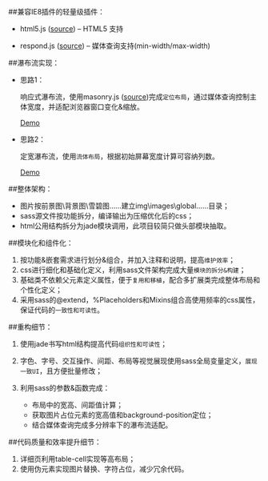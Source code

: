 
##兼容IE8插件的轻量级插件：

* html5.js ([source](http://html5shim.googlecode.com/svn/trunk/html5.js)) – HTML5 支持

* respond.js ([source](https://github.com/scottjehl/Respond)) – 媒体查询支持(min-width/max-width)


##瀑布流实现：
* 思路1：

    响应式瀑布流，使用masonry.js ([source](http://www.jq22.com/jquery-info362))完成`定位布局`，通过媒体查询控制主体宽度，并适配浏览器窗口变化&缩放。
    
    [Demo](http://bbetter.me/demo/waterfall/index.html)

* 思路2：
 
    定宽瀑布流，使用`流体布局`，根据初始屏幕宽度计算可容纳列数。
 
     [Demo](http://bbetter.me/demo/waterfall/index.html)

##整体架构：

* 图片按前景图\背景图\雪碧图……建立img\images\global……目录；
* sass源文件按功能拆分，编译输出为压缩优化后的css；
* html公用结构拆分为jade模块调用，此项目较简只做头部模块抽取。

##模块化和组件化：

1. 按功能&嵌套需求进行划分&组合，并加入注释和说明，提高`维护效率`；
2. css进行细化和基础化定义，利用sass文件架构完成大量`模块的拆分&构建`；
3. 基础类不依赖父元素定义属性，便于`复用和移植`，配合多扩展类完成整体布局和个性化定义；
4. 采用sass的@extend，%Placeholders和Mixins组合高使用频率的css属性，保证代码的`一致性和可读性`。

##重构细节：

1. 使用jade书写html结构提高代码`组织性和可读性`；
2. 字色、字号、交互操作、间距、布局等视觉展现使用sass全局变量定义，`展现一致UI`，且方便批量修改；
3. 利用sass的参数&函数完成：

	* 布局中的宽高、间距值计算；
	* 获取图片占位元素的宽高值和background-position定位；
	* 结合媒体查询完成多分辨率下的瀑布流适配。


##代码质量和效率提升细节：

1. 详细页利用table-cell实现等高布局；
2. 使用伪元素实现图片替换、字符占位，减少冗余代码。


